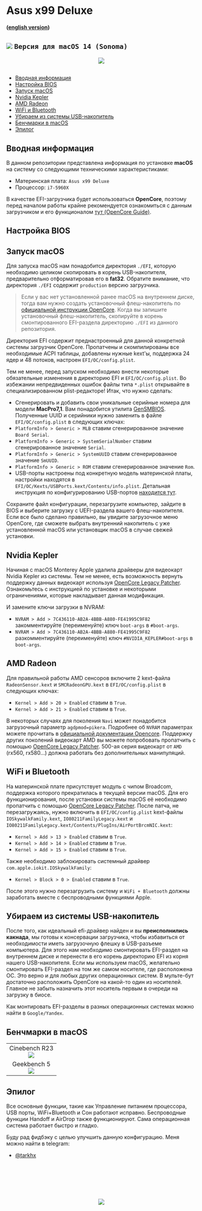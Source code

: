 # Asus x99 Deluxe
**([english version](https://github.com/tarkh/hackintosh/tree/main/Asus-x99-Deluxe))**

## <img src="https://via.placeholder.com/12/f03c15/f03c15.png"> `Версия для macOS 14 (Sonoma)`
<p align="center">
  <img src="./benchmarks/aboutxl.webp">
</p>

##
* [Вводная информация](#intro)
* [Настройка BIOS](#biosSetup)
* [Запуск macOS](#runMac)
* [Nvidia Kepler](#nvidiaKepler)
* [AMD Radeon](#amdRadeon)
* [WiFi и Bluetooth](#wifiAndBluetooth)
* [Убираем из системы USB-накопитель](#removeUsb)
* [Бенчмарки в macOS](#benchmarks)
* [Эпилог](#end)

<a name="intro"></a>
## Вводная информация

В данном репозитории представлена информация по установке **macOS** на систему со следующими техническими характеристиками:

* Материнская плата: `Asus x99 Deluxe`
* Процессор: `i7-5960X`

В качестве EFI-загрузчика будет использоваться **OpenCore**, поэтому перед началом работы крайне рекомендуется ознакомиться с данным загрузчиком и его функционалом [тут (OpenCore Guide)](https://dortania.github.io/OpenCore-Install-Guide/).

<a name="biosSetup"></a>
## Настройка BIOS

<a name="runmac"></a>
## Запуск macOS

Для запуска macOS нам понадобится директория `./EFI`, которую необходимо целиком скопировать в корень USB-накопителя, предварительно отформатировав его в **fat32**. Обратите внимание, что директория `./EFI` содержит `production` версию загрузчика.

> Если у вас нет установленной ранее macOS на внутреннем диске, тогда вам нужно создать установочный флеш-накопитель по [официальной инструкции OpenCore](https://dortania.github.io/OpenCore-Install-Guide/installer-guide/). Когда вы запишите установочный флеш-накопитель, скопируйте в корень смонтированного EFI-раздела директорию `./EFI` из данного репозитория.

Директория EFI содержит преднастроенный для данной конкретной системы загрузчик OpenCore. Пропатчены и скомпилированы все необходимые ACPI таблицы, добавлены нужные kext'ы, поддержка 24 ядер и 48 потоков, настроен `EFI/OC/config.plist`.

Тем не менее, перед запуском необходимо внести некоторые обязательные изменения в директорию EFI и `EFI/OC/config.plist`. Во избежании непредвиденных ошибок файлы типа `*.plist` открывайте в специализированном plist-редакторе! Итак, что нужно сделать:

* Сгенерировать и добавить свои уникальные серийные номера для модели **MacPro7,1**. Вам понадобится утилита [GenSMBIOS](https://github.com/corpnewt/GenSMBIOS). Полученные UUID и серийники нужно заменить в файле `EFI/OC/config.plist` в следующих ключах:
* `PlatformInfo > Generic > MLB` ставим сгенерированное значение `Board Serial`.
* `PlatformInfo > Generic > SystemSerialNumber` ставим сгенерированное значение `Serial`.
* `PlatformInfo > Generic > SystemUUID` ставим сгенерированное значение `SmUUID`.
* `PlatformInfo > Generic > ROM` ставим сгенерированное значение `Rom`.
* USB-порты настроены под конкретную модель материнской платы, настройки находятся в `EFI/OC/Kexts/USBPorts.kext/Contents/info.plist`. Детальная инструкция по конфигурированию USB-портов [находится тут](https://dortania.github.io/OpenCore-Post-Install/usb/system-preparation.html).

Сохраните файл конфигурации, перезагрузите компьютер, зайдите в BIOS и выберите загрузку с UEFI-раздела вашего флеш-накопителя. Если все было сделано правильно, вы увидите загрузочное меню OpenCore, где сможете выбрать внутренний накопитель с уже установленной macOS или установщик macOS в случае свежей установки.

<a name="nvidiaKepler"></a>
## Nvidia Kepler
Начиная с macOS Monterey Apple удалила драйверы для видеокарт Nvidia Kepler из системы. Тем не менее, есть возможность вернуть поддержку данных видеокарт используя [OpenCore Legacy Patcher](https://dortania.github.io/OpenCore-Legacy-Patcher/). Ознакомьтесь с инструкцией по установке и некоторыми ограничениями, которые накладывает данная модификация.

И замените ключи загрузки в NVRAM:

* `NVRAM > Add > 7C436110-AB2A-4BBB-A880-FE41995C9F82` закомментируйте (переименуйте) ключ `boot-args` в `#boot-args`.
* `NVRAM > Add > 7C436110-AB2A-4BBB-A880-FE41995C9F82` разкомментируйте (переименуйте) ключ `#NVIDIA_KEPLER#boot-args` в `boot-args`.

<a name="amdRadeon"></a>
## AMD Radeon
Для правильной работы AMD сенсоров включите 2 kext-файла `RadeonSensor.kext` и `SMCRadeonGPU.kext` в `EFI/OC/config.plist` в следующих ключах:

* `Kernel > Add > 20 > Enabled` ставим в `True`.
* `Kernel > Add > 21 > Enabled` ставим в `True`.

В некоторых случаях для поколения `Navi` может понадобится загрузочный параметр `agdpmod=pikera`. Подробнее об `NVRAM` параметрах можете прочитать в [официальной документации Opencore](https://dortania.github.io/OpenCore-Install-Guide/AMD/zen.html#nvram). Поддержку других поколений видеокарт AMD вы можете попробовать пропатчить с помощью [OpenCore Legacy Patcher](https://dortania.github.io/OpenCore-Legacy-Patcher/). 500-ая серия видеокарт от `AMD` (rx560, rx580...) должна работать без дополнительных манипуляций.

<a name="wifiAndBluetooth"></a>
## WiFi и Bluetooth

На материнской плате присутствует модуль с чипом Broadcom, поддержка которого прекратилась в текущей версии macOS. Для его функционирования, после установки системы macOS её необходимо пропатчить с помощью [OpenCore Legacy Patcher](https://dortania.github.io/OpenCore-Legacy-Patcher/). После патча, не перезагружаясь, нужно включить в `EFI/OC/config.plist` kext-файлы `IOSkywalkFamily.kext`, `IO80211FamilyLegacy.kext` и `IO80211FamilyLegacy.kext/Contents/PlugIns/AirPortBrcmNIC.kext`:

* `Kernel > Add > 13 > Enabled` ставим в `True`.
* `Kernel > Add > 14 > Enabled` ставим в `True`.
* `Kernel > Add > 15 > Enabled` ставим в `True`.

Также необходимо заблокировать системный драйвер `com.apple.iokit.IOSkywalkFamily`:

* `Kernel > Block > 0 > Enabled` ставим в `True`.

После этого нужно перезагрузить систему и `WiFi + Bluetooth` должны заработать вместе с беспроводными функциями Apple.

<a name="removeUsb"></a>
## Убираем из системы USB-накопитель

После того, как идеальный efi-драйвер найден и вы **преисполнились какнада**, мы готовы к консервации загрузчика, чтобы избавиться от необходимости иметь загрузочную флешку в USB-разъеме компьютера. Для этого нам необходимо смонтировать EFI-раздел на внутреннем диске и перенести в его корень директорию EFI из корня нашего USB-накопителя. Если мы используем macOS, желательно смонтировать EFI-раздел на том же самом носителе, где расположена ОС. Это верно и для любых других операционных систем. В мульте-бут достаточно расположить OpenCore на какой-то один из носителей. Главное не забыть назначить этот носитель первым в очереди на загрузку в биосе.

Как монтировать EFI-разделы в разных операционных системах можно найти в `Google/Yandex`.

<a name="benchmarks"></a>
## Бенчмарки в macOS

<table width="100%">
  <tr>
    <td align="center" valign="top" colspan="2">
      Cinebench R23<br>
      <img src="./benchmarks/cinebenchR23.webp">
    </td>
  </tr>
  <tr>
    <td align="center" valign="top">
      Geekbench 5<br>
      <img src="./benchmarks/geekbench5.webp">
    </td>
  </tr>
</table>

<a name="end"></a>
## Эпилог

Все основные функции, такие как Управление питанием процессора, USB порты, WiFi+Bluetooth и Сон работают исправно. Беспроводные функции Handoff и AirDrop также функционируют. Сама операционная система работает быстро и гладко.

Буду рад фидбэку с целью улучшить данную конфигурацию. Меня можно найти в telegram:
* [@tarkhx](https://t.me/tarkhx)

<p>&nbsp;</p>
<p>&nbsp;</p>
<p>&nbsp;</p>
<p align="center">
  <img src="./about.webp">
</p>